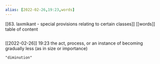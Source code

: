 ```yaml
---
alias: [2022-02-26,19:23,words]
---
```

[[63. laxmikant - special provisions relating to certain classes]] [[words]]
table of content
```toc
```

[[2022-02-26]] 19:23
the act, process, or an instance of becoming gradually less (as in size or importance)
```query
"diminution"
```